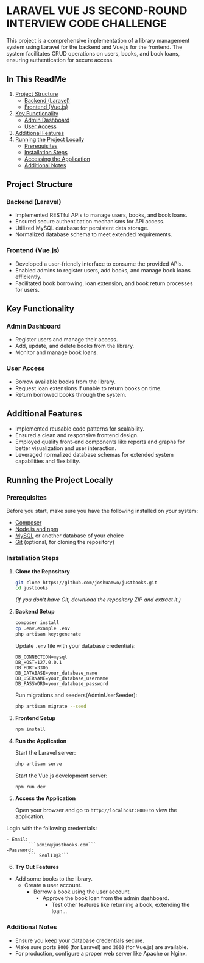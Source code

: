 # LARAVEL VUE JS SECOND-ROUND INTERVIEW CODE CHALLENGE

This project is a comprehensive implementation of a library management system using Laravel for the backend and Vue.js for the frontend. The system facilitates CRUD operations on users, books, and book loans, ensuring authentication for secure access.

## In This ReadMe

1. [Project Structure](#project-structure)
    - [Backend (Laravel)](#backend-laravel)
    - [Frontend (Vue.js)](#frontend-vuejs)
2. [Key Functionality](#key-functionality)
    - [Admin Dashboard](#admin-dashboard)
    - [User Access](#user-access)
3. [Additional Features](#additional-features)
4. [Running the Project Locally](#running-the-project-locally)
    - [Prerequisites](#prerequisites)
    - [Installation Steps](#installation-steps)
    - [Accessing the Application](#accessing-the-application)
    - [Additional Notes](#additional-notes)

## Project Structure

### Backend (Laravel)

-   Implemented RESTful APIs to manage users, books, and book loans.
-   Ensured secure authentication mechanisms for API access.
-   Utilized MySQL database for persistent data storage.
-   Normalized database schema to meet extended requirements.

### Frontend (Vue.js)

-   Developed a user-friendly interface to consume the provided APIs.
-   Enabled admins to register users, add books, and manage book loans efficiently.
-   Facilitated book borrowing, loan extension, and book return processes for users.

## Key Functionality

### Admin Dashboard

-   Register users and manage their access.
-   Add, update, and delete books from the library.
-   Monitor and manage book loans.

### User Access

-   Borrow available books from the library.
-   Request loan extensions if unable to return books on time.
-   Return borrowed books through the system.

## Additional Features

-   Implemented reusable code patterns for scalability.
-   Ensured a clean and responsive frontend design.
-   Employed quality front-end components like reports and graphs for better visualization and user interaction.
-   Leveraged normalized database schemas for extended system capabilities and flexibility.

## Running the Project Locally

### Prerequisites

Before you start, make sure you have the following installed on your system:

-   [Composer](https://getcomposer.org/)
-   [Node.js and npm](https://nodejs.org/)
-   [MySQL](https://www.mysql.com/) or another database of your choice
-   [Git](https://git-scm.com/) (optional, for cloning the repository)

### Installation Steps

1.  **Clone the Repository**

    ```bash
    git clone https://github.com/joshuamwo/justbooks.git
    cd justbooks
    ```

    _(If you don't have Git, download the repository ZIP and extract it.)_

2.  **Backend Setup**

    ```bash
    composer install
    cp .env.example .env
    php artisan key:generate
    ```

    Update `.env` file with your database credentials:

    ```
    DB_CONNECTION=mysql
    DB_HOST=127.0.0.1
    DB_PORT=3306
    DB_DATABASE=your_database_name
    DB_USERNAME=your_database_username
    DB_PASSWORD=your_database_password
    ```

    Run migrations and seeders(AdminUserSeeder):

    ```bash
    php artisan migrate --seed
    ```

3.  **Frontend Setup**

    ```bash
    npm install
    ```

4.  **Run the Application**

    Start the Laravel server:

    ```bash
    php artisan serve
    ```

    Start the Vue.js development server:

    ```bash
    npm run dev
    ```

5.  **Access the Application**

    Open your browser and go to `http://localhost:8000` to view the application.

   Login with the following credentials:
   
    - Email: 
            ```admin@justbooks.com```
    -Password:
            ``` Seol11@3```

6.  **Try Out Features**

   - Add some books to the library.
     - Create a user account.
       - Borrow a book using the user account.
        	- Approve the book loan from the admin dashboard.
        		- Test other features like returning a book, extending the loan...


### Additional Notes

-   Ensure you keep your database credentials secure.
-   Make sure ports `8000` (for Laravel) and `3000` (for Vue.js) are available.
-   For production, configure a proper web server like Apache or Nginx.
